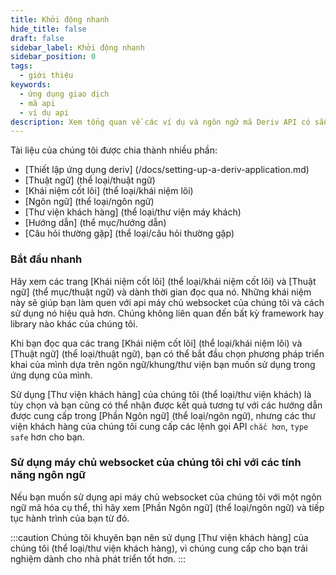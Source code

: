 ```yaml
---
title: Khởi động nhanh
hide_title: false
draft: false
sidebar_label: Khởi động nhanh
sidebar_position: 0
tags:
  - giới thiệu
keywords:
  - ứng dụng giao dịch
  - mã api
  - ví dụ api
description: Xem tổng quan về các ví dụ và ngôn ngữ mã Deriv API có sẵn cũng như cách sử dụng nó để tạo ứng dụng giao dịch của bạn.
---
```


Tài liệu của chúng tôi được chia thành nhiều phần:

- [Thiết lập ứng dụng deriv] (/docs/setting-up-a-deriv-application.md)
- [Thuật ngữ] (thể loại/thuật ngữ)
- [Khái niệm cốt lõi] (thể loại/khái niệm lõi)
- [Ngôn ngữ] (thể loại/ngôn ngữ)
- [Thư viện khách hàng] (thể loại/thư viện máy khách)
- [Hướng dẫn] (thể mục/hướng dẫn)
- [Câu hỏi thường gặp] (thể loại/câu hỏi thường gặp)

### Bắt đầu nhanh

Hãy xem các trang [Khái niệm cốt lõi] (thể loại/khái niệm cốt lõi) và [Thuật ngữ] (thể mục/thuật ngữ) và dành thời gian đọc qua nó. Những khái niệm này sẽ giúp bạn làm quen với api máy chủ websocket của chúng tôi và cách sử dụng nó hiệu quả hơn. Chúng không liên quan đến bất kỳ framework hay library nào khác của chúng tôi.

Khi bạn đọc qua các trang [Khái niệm cốt lõi] (thể loại/khái niệm lõi) và [Thuật ngữ] (thể loại/thuật ngữ), bạn có thể bắt đầu chọn phương pháp triển khai của mình dựa trên ngôn ngữ/khung/thư viện bạn muốn sử dụng trong ứng dụng của mình.

Sử dụng [Thư viện khách hàng] của chúng tôi (thể loại/thư viện khách) là tùy chọn và bạn cũng có thể nhận được kết quả tương tự với các hướng dẫn được cung cấp trong [Phần Ngôn ngữ] (thể loại/ngôn ngữ), nhưng các thư viện khách hàng của chúng tôi cung cấp các lệnh gọi API `chắc hơn`, `type safe` hơn cho bạn.

### Sử dụng máy chủ websocket của chúng tôi chỉ với các tính năng ngôn ngữ

Nếu bạn muốn sử dụng api máy chủ websocket của chúng tôi với một ngôn ngữ mã hóa cụ thể, thì hãy xem [Phần Ngôn ngữ] (thể loại/ngôn ngữ) và tiếp tục hành trình của bạn từ đó.

:::caution
Chúng tôi khuyên bạn nên sử dụng [Thư viện khách hàng] của chúng tôi (thể loại/thư viện khách hàng), vì chúng cung cấp cho bạn trải nghiệm dành cho nhà phát triển tốt hơn.
:::

